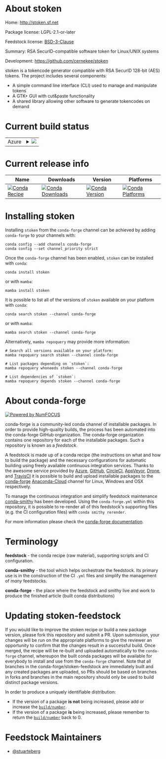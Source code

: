 About stoken
============

Home: http://stoken.sf.net

Package license: LGPL-2.1-or-later

Feedstock license: [BSD-3-Clause](https://github.com/conda-forge/stoken-feedstock/blob/main/LICENSE.txt)

Summary: RSA SecurID-compatible software token for Linux/UNIX systems

Development: https://github.com/cernekee/stoken

stoken is a tokencode generator compatible with RSA SecurID 128-bit (AES)
tokens.  The project includes several components:

* A simple command line interface (CLI) used to manage and manipulate tokens
* A GTK+ GUI with cut&amp;paste functionality
* A shared library allowing other software to generate tokencodes on demand


Current build status
====================


<table>
    
  <tr>
    <td>Azure</td>
    <td>
      <details>
        <summary>
          <a href="https://dev.azure.com/conda-forge/feedstock-builds/_build/latest?definitionId=9938&branchName=main">
            <img src="https://dev.azure.com/conda-forge/feedstock-builds/_apis/build/status/stoken-feedstock?branchName=main">
          </a>
        </summary>
        <table>
          <thead><tr><th>Variant</th><th>Status</th></tr></thead>
          <tbody><tr>
              <td>linux_64</td>
              <td>
                <a href="https://dev.azure.com/conda-forge/feedstock-builds/_build/latest?definitionId=9938&branchName=main">
                  <img src="https://dev.azure.com/conda-forge/feedstock-builds/_apis/build/status/stoken-feedstock?branchName=main&jobName=linux&configuration=linux_64_" alt="variant">
                </a>
              </td>
            </tr><tr>
              <td>linux_aarch64</td>
              <td>
                <a href="https://dev.azure.com/conda-forge/feedstock-builds/_build/latest?definitionId=9938&branchName=main">
                  <img src="https://dev.azure.com/conda-forge/feedstock-builds/_apis/build/status/stoken-feedstock?branchName=main&jobName=linux&configuration=linux_aarch64_" alt="variant">
                </a>
              </td>
            </tr><tr>
              <td>osx_64</td>
              <td>
                <a href="https://dev.azure.com/conda-forge/feedstock-builds/_build/latest?definitionId=9938&branchName=main">
                  <img src="https://dev.azure.com/conda-forge/feedstock-builds/_apis/build/status/stoken-feedstock?branchName=main&jobName=osx&configuration=osx_64_" alt="variant">
                </a>
              </td>
            </tr><tr>
              <td>osx_arm64</td>
              <td>
                <a href="https://dev.azure.com/conda-forge/feedstock-builds/_build/latest?definitionId=9938&branchName=main">
                  <img src="https://dev.azure.com/conda-forge/feedstock-builds/_apis/build/status/stoken-feedstock?branchName=main&jobName=osx&configuration=osx_arm64_" alt="variant">
                </a>
              </td>
            </tr>
          </tbody>
        </table>
      </details>
    </td>
  </tr>
</table>

Current release info
====================

| Name | Downloads | Version | Platforms |
| --- | --- | --- | --- |
| [![Conda Recipe](https://img.shields.io/badge/recipe-stoken-green.svg)](https://anaconda.org/conda-forge/stoken) | [![Conda Downloads](https://img.shields.io/conda/dn/conda-forge/stoken.svg)](https://anaconda.org/conda-forge/stoken) | [![Conda Version](https://img.shields.io/conda/vn/conda-forge/stoken.svg)](https://anaconda.org/conda-forge/stoken) | [![Conda Platforms](https://img.shields.io/conda/pn/conda-forge/stoken.svg)](https://anaconda.org/conda-forge/stoken) |

Installing stoken
=================

Installing `stoken` from the `conda-forge` channel can be achieved by adding `conda-forge` to your channels with:

```
conda config --add channels conda-forge
conda config --set channel_priority strict
```

Once the `conda-forge` channel has been enabled, `stoken` can be installed with `conda`:

```
conda install stoken
```

or with `mamba`:

```
mamba install stoken
```

It is possible to list all of the versions of `stoken` available on your platform with `conda`:

```
conda search stoken --channel conda-forge
```

or with `mamba`:

```
mamba search stoken --channel conda-forge
```

Alternatively, `mamba repoquery` may provide more information:

```
# Search all versions available on your platform:
mamba repoquery search stoken --channel conda-forge

# List packages depending on `stoken`:
mamba repoquery whoneeds stoken --channel conda-forge

# List dependencies of `stoken`:
mamba repoquery depends stoken --channel conda-forge
```


About conda-forge
=================

[![Powered by
NumFOCUS](https://img.shields.io/badge/powered%20by-NumFOCUS-orange.svg?style=flat&colorA=E1523D&colorB=007D8A)](https://numfocus.org)

conda-forge is a community-led conda channel of installable packages.
In order to provide high-quality builds, the process has been automated into the
conda-forge GitHub organization. The conda-forge organization contains one repository
for each of the installable packages. Such a repository is known as a *feedstock*.

A feedstock is made up of a conda recipe (the instructions on what and how to build
the package) and the necessary configurations for automatic building using freely
available continuous integration services. Thanks to the awesome service provided by
[Azure](https://azure.microsoft.com/en-us/services/devops/), [GitHub](https://github.com/),
[CircleCI](https://circleci.com/), [AppVeyor](https://www.appveyor.com/),
[Drone](https://cloud.drone.io/welcome), and [TravisCI](https://travis-ci.com/)
it is possible to build and upload installable packages to the
[conda-forge](https://anaconda.org/conda-forge) [Anaconda-Cloud](https://anaconda.org/)
channel for Linux, Windows and OSX respectively.

To manage the continuous integration and simplify feedstock maintenance
[conda-smithy](https://github.com/conda-forge/conda-smithy) has been developed.
Using the ``conda-forge.yml`` within this repository, it is possible to re-render all of
this feedstock's supporting files (e.g. the CI configuration files) with ``conda smithy rerender``.

For more information please check the [conda-forge documentation](https://conda-forge.org/docs/).

Terminology
===========

**feedstock** - the conda recipe (raw material), supporting scripts and CI configuration.

**conda-smithy** - the tool which helps orchestrate the feedstock.
                   Its primary use is in the construction of the CI ``.yml`` files
                   and simplify the management of *many* feedstocks.

**conda-forge** - the place where the feedstock and smithy live and work to
                  produce the finished article (built conda distributions)


Updating stoken-feedstock
=========================

If you would like to improve the stoken recipe or build a new
package version, please fork this repository and submit a PR. Upon submission,
your changes will be run on the appropriate platforms to give the reviewer an
opportunity to confirm that the changes result in a successful build. Once
merged, the recipe will be re-built and uploaded automatically to the
`conda-forge` channel, whereupon the built conda packages will be available for
everybody to install and use from the `conda-forge` channel.
Note that all branches in the conda-forge/stoken-feedstock are
immediately built and any created packages are uploaded, so PRs should be based
on branches in forks and branches in the main repository should only be used to
build distinct package versions.

In order to produce a uniquely identifiable distribution:
 * If the version of a package **is not** being increased, please add or increase
   the [``build/number``](https://docs.conda.io/projects/conda-build/en/latest/resources/define-metadata.html#build-number-and-string).
 * If the version of a package **is** being increased, please remember to return
   the [``build/number``](https://docs.conda.io/projects/conda-build/en/latest/resources/define-metadata.html#build-number-and-string)
   back to 0.

Feedstock Maintainers
=====================

* [@stuarteberg](https://github.com/stuarteberg/)

